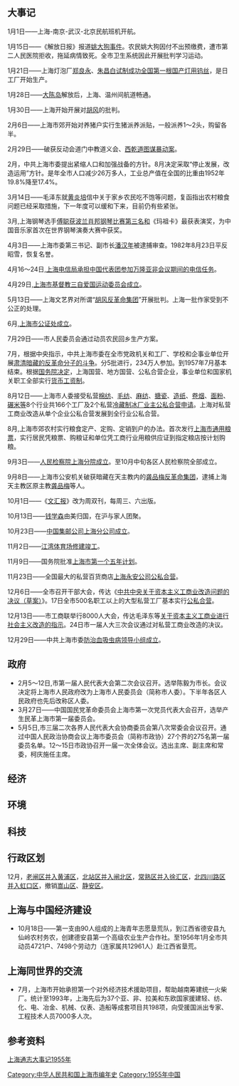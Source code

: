 ## 大事记

1月1日——上海-南京-武汉-北京民航班机开航。

1月15日——《解放日报》报道[姚大狗事件](https://zh.wikipedia.org/wiki/姚大狗事件 "wikilink")。农民姚大狗因付不出预缴费，遭市第二人民医院拒收，拖延病情致死。全市卫生系统因此开展批判学习运动。

1月21日——上海灯泡厂[郑良永](https://zh.wikipedia.org/wiki/郑良永 "wikilink")、[朱昌白试制成功全国第一根国产](https://zh.wikipedia.org/wiki/朱昌白 "wikilink")[灯用钨丝](https://zh.wikipedia.org/wiki/灯用钨丝 "wikilink")，是日工厂开始生产。

1月28日——[大陈岛](../Page/大陈岛.md "wikilink")解放后，上海、温州间航道畅通。

1月30日——上海开始开展对[胡风](../Page/胡风.md "wikilink")的批判。

2月6日——上海市郊开始对养猪户实行生猪派养派贴，一般派养1～2头，购留各半。

2月29日——破获反动会道门中教道义会、[西乾道图谋暴动案](https://zh.wikipedia.org/wiki/西乾道 "wikilink")。

2月，中共上海市委提出紧缩人口和加强战备的方针。8月决定采取“停止发展，改造运用”方针。是年全市人口减少26万多人，工业总产值在全国的比重由1952年19.8%降至17.4%。

3月14日——毛泽东就[黄炎培](../Page/黄炎培.md "wikilink")信中关于家乡农民吃不饱等问题，复函指出农村粮食问题已经采取措施，下一年度可以缓和下来，目前仍有些紧张。

3月,上海钢琴选手[傅聪获](https://zh.wikipedia.org/wiki/傅聪 "wikilink")[波兰肖邦钢琴比赛第三名和](https://zh.wikipedia.org/wiki/波兰肖邦钢琴比赛 "wikilink")《玛祖卡》最获表演奖，为中国音乐家首次在世界钢琴演奏大赛中获奖。

4月3日——上海市委第三书记、副市长[潘汉年](../Page/潘汉年.md "wikilink")被逮捕审查。1982年8月23日平反昭雪，恢复名誉。

4月16～24日,[上海电信局承担中国代表团参加](https://zh.wikipedia.org/wiki/上海电信局 "wikilink")[万隆亚非会议期间的电信任务](https://zh.wikipedia.org/wiki/万隆亚非会议 "wikilink")。

4月29日,[上海市基督教三自爱国运动委员会成立](https://zh.wikipedia.org/wiki/上海市基督教三自爱国运动委员会 "wikilink")。

5月13日——上海文艺界对所谓“[胡风反革命集团](https://zh.wikipedia.org/wiki/胡风反革命集团 "wikilink")”开展批判。上海一批作家受到不公正的处理。

6月,[上海市公证处成立](https://zh.wikipedia.org/wiki/上海市公证处 "wikilink")。

7月29日——市人民委员会通过动员农民回乡生产方案。

7月，根据中央指示，中共上海市委在全市党政机关和工厂、学校和企事业单位开展[肃清暗藏的反革命分子的斗争](https://zh.wikipedia.org/wiki/肃反 "wikilink")。分5批进行，234万人参加。到1957年7月基本结束。根据[国务院决定](https://zh.wikipedia.org/wiki/国务院 "wikilink")，上海国营、地方国营、公私合营企业，事业单位和国家机关职工全部实行[货币工资制](https://zh.wikipedia.org/wiki/货币工资制 "wikilink")。

8月12日——上海市人委接受私营[棉纺](https://zh.wikipedia.org/wiki/棉纺 "wikilink")、[毛纺](https://zh.wikipedia.org/wiki/毛纺 "wikilink")、[麻纺](https://zh.wikipedia.org/wiki/麻纺 "wikilink")、[搪瓷](../Page/搪瓷.md "wikilink")、[造纸](https://zh.wikipedia.org/wiki/造纸 "wikilink")、[卷烟](https://zh.wikipedia.org/wiki/卷烟 "wikilink")、[面粉](https://zh.wikipedia.org/wiki/面粉 "wikilink")、[碾米等](https://zh.wikipedia.org/wiki/碾米 "wikilink")8个行业共166个工厂及2个私营[冷藏制冰厂业主公私合营申请](https://zh.wikipedia.org/wiki/冷藏制冰厂 "wikilink")。上海对私营工商业改造从单个企业公私合营发展到全行业公私合营。

8月,上海市郊农村实行粮食定产、定购、定销到户的办法。首次发行[上海市通用粮票](https://zh.wikipedia.org/wiki/上海市通用粮票 "wikilink")，实行居民凭粮票、购粮证和单位凭工商行业用粮供应证到指定粮店按计划购粮。

9月3日——[人民检察院上海分院成立](https://zh.wikipedia.org/wiki/人民检察院上海分院 "wikilink")。至10月中旬各区人民检察院全部成立。

9月8日——上海市公安机关破获暗藏在天主教内的[龚品梅反革命集团](https://zh.wikipedia.org/wiki/龚品梅反革命集团 "wikilink")，逮捕上海天主教区原主教[龚品梅](../Page/龚品梅.md "wikilink")等人。

10月1日——《[文汇报](https://zh.wikipedia.org/wiki/文汇报 "wikilink")》改为周双刊，每周三、六出版。

10月13日——[钱学森](../Page/钱学森.md "wikilink")由美归国，在沪与家人团聚。

10月23日——[中国集邮公司上海分公司成立](https://zh.wikipedia.org/wiki/中国集邮公司 "wikilink")。

11月2日——[江湾体育场修建竣工](https://zh.wikipedia.org/wiki/江湾体育场 "wikilink")。

11月9日——国务院批准[上海市第一个五年计划](https://zh.wikipedia.org/wiki/上海市第一个五年计划 "wikilink")。

11月23日——全国最大的私营百货商店[上海永安公司](https://zh.wikipedia.org/wiki/上海永安公司 "wikilink")[公私合营](../Page/公私合营.md "wikilink")。

12月6日——全市召开干部大会，传达《[中共中央关于资本主义工商业改造问题的决议（草案）](https://zh.wikipedia.org/wiki/中共中央关于资本主义工商业改造问题的决议（草案） "wikilink")》。17日全市500名职工以上的大型私营工厂基本实行[公私合营](../Page/公私合营.md "wikilink")。

12月13日——市工商联举行8000人大会，传达毛泽东等[关于资本主义工商业进行社会主义改造的指示](https://zh.wikipedia.org/wiki/关于资本主义工商业进行社会主义改造 "wikilink")。24日市一届人大三次会议通过对私营工商业改造的决议。

12月29日——中共上海市委[防治血吸虫病领导小组成立](https://zh.wikipedia.org/wiki/防治血吸虫病领导小组 "wikilink")。

## 政府

  - 2月5～12日,市第一届人民代表大会第二次会议召开。选举陈毅为市长。会议决定将上海市人民政府改为上海市人民委员会（简称市人委）。下半年各区人民政府也先后改称区人委。
  - 3月27日——中国国民党革命委员会上海市第一次党员代表大会召开，选举产生民革上海市第一届委员会。
  - 5月5日,市三届二次各界人民代表大会协商委员会第八次常委会会议召开。通过中国人民政治协商会议上海市委员会（简称市政协）27个界的275名第一届委员名单。12～15日市政协召开一届一次全体会议。选出主席、副主席和常委，柯庆施任主席。

## 经济

## 环境

## 科技

## 行政区划

12月，[老闸区并入](https://zh.wikipedia.org/wiki/老闸区 "wikilink")[黄浦区](../Page/黄浦区.md "wikilink")，[北站区并入](https://zh.wikipedia.org/wiki/北站区 "wikilink")[闸北区](../Page/闸北区.md "wikilink")，[常熟区并入](https://zh.wikipedia.org/wiki/常熟区 "wikilink")[徐汇区](../Page/徐汇区.md "wikilink")，[北四川路区并入](https://zh.wikipedia.org/wiki/北四川路区 "wikilink")[虹口区](https://zh.wikipedia.org/wiki/虹口区 "wikilink")，撤销[嵩山区](https://zh.wikipedia.org/wiki/嵩山区 "wikilink")、[静安区](../Page/静安区.md "wikilink")。

## 上海与中国经济建设

  - 10月18日——第一支由90人组成的上海青年志愿垦荒队，到江西省德安县九仙岭农村务农，创建德安县第一个高级农业生产合作社。至1956年1月全市共动员4721户、7498个劳动力（连家属共12961人）赴江西省垦荒。

## 上海同世界的交流

  - 7月，上海市开始承担第一个对外经济技术援助项目，帮助越南筹建统一火柴厂。统计至1993年，上海先后为37个亚、非、拉美和东欧国家援建轻、纺、化、电、冶金、机械、仪表、造船等成套项目共198项，向受援国派出专家、工程技术人员7000多人次。

## 参考资料

[上海通志大事记1955年](http://www.shtong.gov.cn/Newsite/node2/node2247/node4561/index.html)

[Category:中华人民共和国上海市编年史](https://zh.wikipedia.org/wiki/Category:中华人民共和国上海市编年史 "wikilink") [Category:1955年中国](https://zh.wikipedia.org/wiki/Category:1955年中国 "wikilink")
